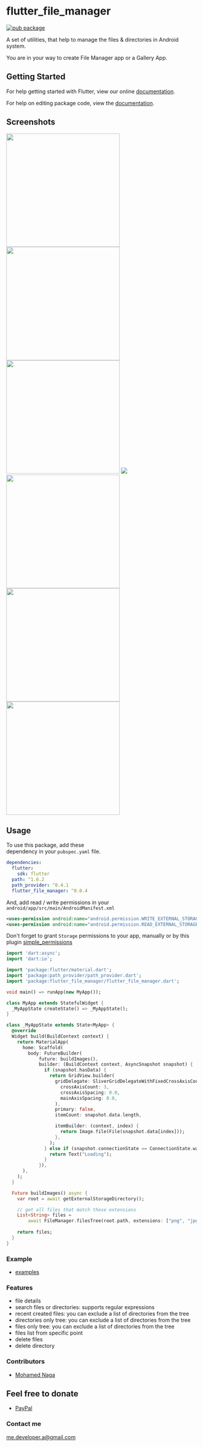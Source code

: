 # flutter_file_manager

[![pub package](https://img.shields.io/pub/v/flutter_file_manager.svg)](https://pub.dartlang.org/packages/flutter_file_manager)

A set of utilities, that help to manage the files & directories in Android system.

You are in your way to create File Manager app or a Gallery App.


## Getting Started

For help getting started with Flutter, view our online [documentation](https://flutter.io/).

For help on editing package code, view the [documentation](https://flutter.io/developing-packages/).

## Screenshots
<p>
<img src="screenshots/ss1.png" height="300em" /> <img src="screenshots/ss2.jpg" height="300em"/>
<img src="screenshots/ss3.jpg" height="300em" /> <img src="screenshots/ss4.jpg" />
<img src="screenshots/ss5.jpg" height="300em" /> <img src="screenshots/ss6.jpg" height="300em" /> <img src="screenshots/ss7.jpg" height="300em" />
</p>



## Usage

To use this package, add these  
dependency in your `pubspec.yaml`  file.
```yaml
dependencies:
  flutter:
    sdk: flutter
  path: ^1.6.2
  path_provider: ^0.4.1
  flutter_file_manager: ^0.0.4
```
And, add read / write permissions in your
`android/app/src/main/AndroidManifest.xml`
````xml
<uses-permission android:name="android.permission.WRITE_EXTERNAL_STORAGE"/>
<uses-permission android:name="android.permission.READ_EXTERNAL_STORAGE"/>
````

Don't forget to grant `Storage` permissions to your app, manually or by this plugin [simple_permissions](https://pub.dartlang.org/packages/simple_permissions)

```dart
import 'dart:async';
import 'dart:io';

import 'package:flutter/material.dart';
import 'package:path_provider/path_provider.dart';
import 'package:flutter_file_manager/flutter_file_manager.dart';

void main() => runApp(new MyApp());

class MyApp extends StatefulWidget {
  _MyAppState createState() => _MyAppState();
}

class _MyAppState extends State<MyApp> {
  @override
  Widget build(BuildContext context) {
    return MaterialApp(
      home: Scaffold(
        body: FutureBuilder(
            future: buildImages(),
            builder: (BuildContext context, AsyncSnapshot snapshot) {
              if (snapshot.hasData) {
                return GridView.builder(
                  gridDelegate: SliverGridDelegateWithFixedCrossAxisCount(
                    crossAxisCount: 3,
                    crossAxisSpacing: 0.0,
                    mainAxisSpacing: 0.0,
                  ),
                  primary: false,
                  itemCount: snapshot.data.length,

                  itemBuilder: (context, index) {
                    return Image.file(File(snapshot.data[index]));
                  },
                );
              } else if (snapshot.connectionState == ConnectionState.waiting) {
                return Text("Loading");
              }
            }),
      ),
    );
  }

  Future buildImages() async {
    var root = await getExternalStorageDirectory();

    // get all files that match these extensions
    List<String> files =
        await FileManager.filesTree(root.path, extensions: ["png", "jpg"]);
  
    return files;
  }
}
```
### Example
* [examples](https://github.com/Eagle6789/flutter_file_manager/tree/master/example)

### Features
* file details
* search files or directories: supports regular expressions
* recent created files: you can exclude a list of directories from the tree 
* directories only tree: you can exclude a list of directories from the tree
* files only tree: you can exclude a list of directories from the tree
* files list from specific point
* delete files
* delete directory

### Contributors
* [Mohamed Naga](https://github.com/eagle6789)

## Feel free to donate
* [PayPal](https://www.paypal.me/eagle6789)

### Contact me
me.developer.a@gmail.com